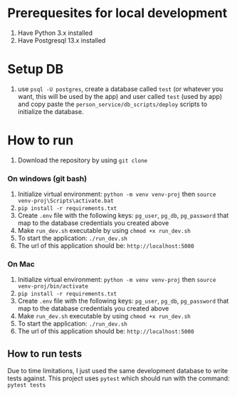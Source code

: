 # Prerequesites for local development
1. Have Python 3.x installed
2. Have Postgresql 13.x installed

# Setup DB
1. use `psql -U postgres`, create a database called `test` (or whatever you want, this will be used by the app) and user called `test` (used by app) and copy paste the `person_service/db_scripts/deploy` scripts to initialize the database.

# How to run
1. Download the repository by using `git clone`
### On windows (git bash)
1. Initialize virtual environment: `python -m venv venv-proj` then `source venv-proj\Scripts\activate.bat`
2. `pip install -r requirements.txt`
3. Create `.env` file with the following keys: `pg_user`, `pg_db`, `pg_password` that map to the database credentials you created above
4. Make `run_dev.sh` executable by using `chmod +x run_dev.sh`
5. To start the application: `./run_dev.sh`
6. The url of this application should be: `http://localhost:5000`
### On Mac 
1. Initialize virtual environment: `python -m venv venv-proj` then `source venv-proj/bin/activate`
2. `pip install -r requirements.txt`
3. Create `.env` file with the following keys: `pg_user`, `pg_db`, `pg_password` that map to the database credentials you created above
4. Make `run_dev.sh` executable by using `chmod +x run_dev.sh`
5. To start the application: `./run_dev.sh`
6. The url of this application should be: `http://localhost:5000`

## How to run tests
Due to time limitations, I just used the same development database to write tests against. This project uses `pytest` which should run with the command:
`pytest tests`
